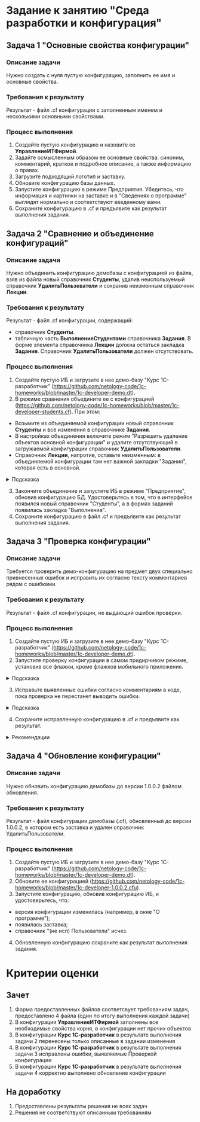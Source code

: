 # Задание к занятию "Среда разработки и конфигурация"

## Задача 1 "Основные свойства конфигурации"

### Описание задачи

Нужно создать с нуля пустую конфигурацию, заполнить ее имя и основные свойства.

### Требования к результату

Результат - файл .cf конфигурации с заполненным именем и несколькими основными свойствами.

### Процесс выполнения

1. Создайте пустую конфигурацию и назовите ее **УправлениеИТФирмой**.
2. Задайте осмысленным образом ее основные свойства: синоним, комментарий, краткое и подробное описание, а также информацию о правах.
3. Загрузите подходящий логотип и заставку.
4. Обновите конфигурацию базы данных.
5. Запустите конфигурацию в режиме Предприятия. Убедитесь, что информация и картинки на заставке и в "Сведениях о программе" выглядят нормально и соответствуют введенному вами.
6. Сохраните конфигурацию в .cf и предъявите как результат выполнения задания.

## Задача 2 "Сравнение и объединение конфигураций"

### Описание задачи

Нужно объединить конфигурацию демобазы с конфигурацией из файла, взяв из файла новый справочник **Студенты**, удалив неиспользуемый справочник **УдалитьПользователи** и сохранив неизменным справочник **Лекции**.

### Требования к результату

Результат - файл .cf конфигурации, содержащий:
- справочник **Студенты**.
- табличную часть **ВыполнениеСтудентами** справочника **Задания**.
В форме элемента справочника **Лекции** должна остаться закладка **Задания**.
Справочник **УдалитьПользователи** должен отсутствовать.

### Процесс выполнения

1. Создайте пустую ИБ и загрузите в нее демо-базу "Курс 1С-разработчик" (https://github.com/netology-code/1c-homeworks/blob/master/1c-developer-demo.dt).
2. В режиме сравнения объедините ее с конфигурацией (https://github.com/netology-code/1c-homeworks/blob/master/1c-developer-students.cf). При этом:
- Возьмите из объединяемой конфигурации новый справочник **Студенты** и все  изменения в справочнике **Задания**.
- В настройках объединения включите режим "Разрешить удаление объектов основной конфигурации" и удалите отсутствующий в загружаемой конфигурации справочник **УдалитьПользователи**.
- Справочник **Лекции**, напротив, оставьте неизменным: в объединяемой конфигурации там нет важной закладки "Задания", которая есть в основной.

<details>
    <summary>Подсказка</summary>

 ![](https://u.netology.ru/backend/uploads/lms/attachments/files/data/54589/%D0%BF%D0%BE%D0%B4%D1%81%D0%BA%D0%B0%D0%B7%D0%BA%D0%B0_1.png)
  
  </details>

3. Закончите объединение и запустите ИБ в режиме "Предприятие", обновив конфигурацию БД. Удостоверьтесь в том, что в интерфейсе появился новый справочник "Студенты", а в формах заданий появилась закладка "Выполнение".
4. Сохраните конфигурацию в файл .cf и предъявите как результат выполнения задания.

## Задача 3 "Проверка конфигурации"

### Описание задачи

Требуется проверить демо-конфигурацию на предмет двух специально привнесенных ошибок и исправить их согласно тексту комментариев рядом с ошибками.

### Требования к результату

Результат - файл .cf конфигурации, не выдающий ошибок проверки.

### Процесс выполнения

1. Создайте пустую ИБ и загрузите в нее демо-базу "Курс 1С-разработчик" (https://github.com/netology-code/1c-homeworks/blob/master/1c-developer-demo.dt).
2. Запустите проверку конфигурации в самом придирчивом режиме, установив все флажки, кроме флажков мобильного приложения.

<details>
    <summary>Подсказка</summary>
  
![](https://u.netology.ru/backend/uploads/lms/attachments/files/data/54590/%D0%BF%D0%BE%D0%B4%D1%81%D0%BA%D0%B0%D0%B7%D0%BA%D0%B0_2.1.png)

</details>

3. Исправьте выявленные ошибки согласно комментариям в коде, пока проверка не перестанет выводить ошибки.

<details>
    <summary>Подсказка</summary>

- Перейти к ошибке можно через двойной щелчок левой кнопки мыши, по строке ошибки в Служебных сообщениях. 
- Есть процедуры, которые прописаны в свойствах формы. Если эту процедуру удалить целиком, то надо не забыть очистить обращение к ней в Событиях. Очистить можно просто выделив название и нажать кнопку Del.

![](https://u.netology.ru/backend/uploads/lms/attachments/files/data/54591/%D0%BF%D0%BE%D0%B4%D1%81%D0%BA%D0%B0%D0%B7%D0%BA%D0%B0_2.2.png)
  
  </details>
  
4. Сохраните исправленную конфигурацию в .cf и предъявите как результат.

<details>
    <summary>Рекомендации</summary>

В этой задаче для исправления ошибки **"Отсутствует обработчик:..."** необходимо в свойствах элемента формы, на который ругается проверка, очистить имя обработчика.

![Пример обработчика события](img/homework-1-2-1.png)

  </details>

## Задача 4 "Обновление конфигурации"

### Описание задачи

Нужно обновить конфигурацию демобазы до версии 1.0.0.2 файлом обновления.

### Требования к результату

Результат - файл конфигурации демобазы (.cf), обновленный до версии 1.0.0.2, в котором есть заставка и удален справочник УдалитьПользователи.

### Процесс выполнения

1. Создайте пустую ИБ и загрузите в нее демо-базу "Курс 1С-разработчик" (https://github.com/netology-code/1c-homeworks/blob/master/1c-developer-demo.dt).
2. Обновите ее конфигурацией (https://github.com/netology-code/1c-homeworks/blob/master/1c-developer-1.0.0.2.cfu).
3. Запустите конфигурацию, обновив конфигурацию ИБ, и удостоверьтесь, что:
- версия конфигурации изменилась (например, в окне "О программе");
- появилась заставка;
- справочник "(не исп) Пользователи" исчез.
4. Обновленную конфигурацию сохраните как результат выполнения задания.

# Критерии оценки

## Зачет
1. Форма предоставленных файлов соответсвует требованиям задач, предоставлено 4 файла (один по итогу выполнения каждой задачи)
2. В конфигурации **УправлениеИТФирмой** заполнены все необходимые свойства корня, в конфигурации нет прочих объектов
3. В конфигурации **Курс 1С-разработчик** в результате выполнения задачи 2 перенесены только описанные в задании изменения
3. В конфигурации **Курс 1С-разработчик** в результате выполнения задачи 3 исправлены ошибки, выявляемые Проверкой конфигурации
4. В конфигурации **Курс 1С-разработчик** в результате выполнения задачи 4 корректно выполнено обновление конфигурации

## На доработку
1. Предоставлены результаты решения не всех задач
2. Решения не соответствуют описанным требованиям

